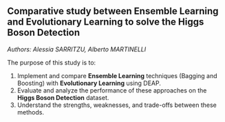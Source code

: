 ## Comparative study between Ensemble Learning and Evolutionary Learning to solve the Higgs Boson Detection

_Authors: Alessia SARRITZU, Alberto MARTINELLI_
<br>

The purpose of this study is to:
1. Implement and compare **Ensemble Learning** techniques (Bagging and Boosting) with **Evolutionary Learning** using DEAP.
2. Evaluate and analyze the performance of these approaches on the **Higgs Boson Detection** dataset.
3. Understand the strengths, weaknesses, and trade-offs between these methods.
